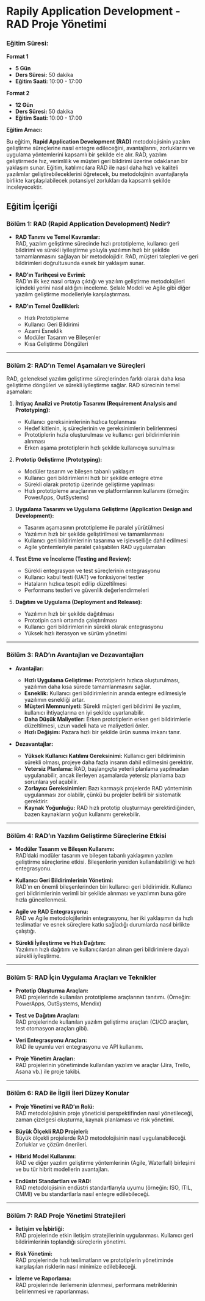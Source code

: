 # **Rapily Application Development - RAD Proje Yönetimi**

### Eğitim Süresi:

**Format 1**

- **5 Gün**
- **Ders Süresi:** 50 dakika
- **Eğitim Saati:** 10:00 - 17:00

**Format 2**

- **12 Gün**
- **Ders Süresi:** 50 dakika
- **Eğitim Saati:** 10:00 - 17:00

**Eğitim Amacı:**  

Bu eğitim, **Rapid Application Development (RAD)** metodolojisinin yazılım geliştirme süreçlerine nasıl entegre edileceğini, avantajlarını, zorluklarını ve uygulama yöntemlerini kapsamlı bir şekilde ele alır. RAD, yazılım geliştirmede hız, verimlilik ve müşteri geri bildirimi üzerine odaklanan bir yaklaşım sunar. Eğitim, katılımcılara RAD ile nasıl daha hızlı ve kaliteli yazılımlar geliştirebileceklerini öğretecek, bu metodolojinin avantajlarıyla birlikte karşılaşılabilecek potansiyel zorlukları da kapsamlı şekilde inceleyecektir.

## Eğitim İçeriği

### **Bölüm 1: RAD (Rapid Application Development) Nedir?**

- **RAD Tanımı ve Temel Kavramlar:**  
  RAD, yazılım geliştirme sürecinde hızlı prototipleme, kullanıcı geri bildirimi ve sürekli iyileştirme yoluyla yazılımın hızlı bir şekilde tamamlanmasını sağlayan bir metodolojidir. RAD, müşteri talepleri ve geri bildirimleri doğrultusunda esnek bir yaklaşım sunar.
  
- **RAD’ın Tarihçesi ve Evrimi:**  
  RAD’ın ilk kez nasıl ortaya çıktığı ve yazılım geliştirme metodolojileri içindeki yerini nasıl aldığını inceleme. Şelale Modeli ve Agile gibi diğer yazılım geliştirme modelleriyle karşılaştırması.
  
- **RAD’ın Temel Özellikleri:**  
  - Hızlı Prototipleme
  - Kullanıcı Geri Bildirimi
  - Azami Esneklik
  - Modüler Tasarım ve Bileşenler
  - Kısa Geliştirme Döngüleri
  
---

### **Bölüm 2: RAD’ın Temel Aşamaları ve Süreçleri**

RAD, geleneksel yazılım geliştirme süreçlerinden farklı olarak daha kısa geliştirme döngüleri ve sürekli iyileştirme sağlar. RAD sürecinin temel aşamaları:

1. **İhtiyaç Analizi ve Prototip Tasarımı (Requirement Analysis and Prototyping):**  
   - Kullanıcı gereksinimlerinin hızlıca toplanması
   - Hedef kitlenin, iş süreçlerinin ve gereksinimlerin belirlenmesi
   - Prototiplerin hızla oluşturulması ve kullanıcı geri bildirimlerinin alınması
   - Erken aşama prototiplerin hızlı şekilde kullanıcıya sunulması

2. **Prototip Geliştirme (Prototyping):**  
   - Modüler tasarım ve bileşen tabanlı yaklaşım
   - Kullanıcı geri bildirimlerini hızlı bir şekilde entegre etme
   - Sürekli olarak prototip üzerinde geliştirme yapılması
   - Hızlı prototipleme araçlarının ve platformlarının kullanımı (örneğin: PowerApps, OutSystems)

3. **Uygulama Tasarımı ve Uygulama Geliştirme (Application Design and Development):**  
   - Tasarım aşamasının prototipleme ile paralel yürütülmesi
   - Yazılımın hızlı bir şekilde geliştirilmesi ve tamamlanması
   - Kullanıcı geri bildirimlerinin tasarıma ve işlevselliğe dahil edilmesi
   - Agile yöntemleriyle paralel çalışabilen RAD uygulamaları

4. **Test Etme ve İnceleme (Testing and Review):**  
   - Sürekli entegrasyon ve test süreçlerinin entegrasyonu
   - Kullanıcı kabul testi (UAT) ve fonksiyonel testler
   - Hataların hızlıca tespit edilip düzeltilmesi
   - Performans testleri ve güvenlik değerlendirmeleri

5. **Dağıtım ve Uygulama (Deployment and Release):**  
   - Yazılımın hızlı bir şekilde dağıtılması
   - Prototipin canlı ortamda çalıştırılması
   - Kullanıcı geri bildirimlerinin sürekli olarak entegrasyonu
   - Yüksek hızlı iterasyon ve sürüm yönetimi

---

### **Bölüm 3: RAD’ın Avantajları ve Dezavantajları**

- **Avantajlar:**
  - **Hızlı Uygulama Geliştirme:** Prototiplerin hızlıca oluşturulması, yazılımın daha kısa sürede tamamlanmasını sağlar.
  - **Esneklik:** Kullanıcı geri bildirimlerinin anında entegre edilmesiyle yazılımın esnekliği artar.
  - **Müşteri Memnuniyeti:** Sürekli müşteri geri bildirimi ile yazılım, kullanıcı ihtiyaçlarına en iyi şekilde uyarlanabilir.
  - **Daha Düşük Maliyetler:** Erken prototiplerin erken geri bildirimlerle düzeltilmesi, uzun vadeli hata ve maliyetleri önler.
  - **Hızlı Değişim:** Pazara hızlı bir şekilde ürün sunma imkanı tanır.
  
- **Dezavantajlar:**
  - **Yüksek Kullanıcı Katılımı Gereksinimi:** Kullanıcı geri bildiriminin sürekli olması, projeye daha fazla insanın dahil edilmesini gerektirir.
  - **Yetersiz Planlama:** RAD, başlangıçta yeterli planlama yapılmadan uygulanabilir, ancak ilerleyen aşamalarda yetersiz planlama bazı sorunlara yol açabilir.
  - **Zorlayıcı Gereksinimler:** Bazı karmaşık projelerde RAD yönteminin uygulanması zor olabilir, çünkü bu projeler belirli bir sistematik gerektirir.
  - **Kaynak Yoğunluğu:** RAD hızlı prototip oluşturmayı gerektirdiğinden, bazen kaynakların yoğun kullanımı gerekebilir.

---

### **Bölüm 4: RAD’ın Yazılım Geliştirme Süreçlerine Etkisi**

- **Modüler Tasarım ve Bileşen Kullanımı:**  
  RAD’daki modüler tasarım ve bileşen tabanlı yaklaşımın yazılım geliştirme süreçlerine etkisi. Bileşenlerin yeniden kullanılabilirliği ve hızlı entegrasyonu.
  
- **Kullanıcı Geri Bildirimlerinin Yönetimi:**  
  RAD’ın en önemli bileşenlerinden biri kullanıcı geri bildirimidir. Kullanıcı geri bildirimlerinin verimli bir şekilde alınması ve yazılımın buna göre hızla güncellenmesi.
  
- **Agile ve RAD Entegrasyonu:**  
  RAD ve Agile metodolojilerinin entegrasyonu, her iki yaklaşımın da hızlı teslimatlar ve esnek süreçlere katkı sağladığı durumlarda nasıl birlikte çalıştığı.
  
- **Sürekli İyileştirme ve Hızlı Dağıtım:**  
  Yazılımın hızlı dağıtımı ve kullanıcılardan alınan geri bildirimlere dayalı sürekli iyileştirme.

---

### **Bölüm 5: RAD İçin Uygulama Araçları ve Teknikler**

- **Prototip Oluşturma Araçları:**  
  RAD projelerinde kullanılan prototipleme araçlarının tanıtımı. (Örneğin: PowerApps, OutSystems, Mendix)
  
- **Test ve Dağıtım Araçları:**  
  RAD projelerinde kullanılan yazılım geliştirme araçları (CI/CD araçları, test otomasyon araçları gibi).
  
- **Veri Entegrasyonu Araçları:**  
  RAD ile uyumlu veri entegrasyonu ve API kullanımı.
  
- **Proje Yönetim Araçları:**  
  RAD projelerinin yönetiminde kullanılan yazılım ve araçlar (Jira, Trello, Asana vb.) ile proje takibi.

---

### **Bölüm 6: RAD ile İlgili İleri Düzey Konular**

- **Proje Yönetimi ve RAD’ın Rolü:**  
  RAD metodolojisinin proje yöneticisi perspektifinden nasıl yönetileceği, zaman çizelgesi oluşturma, kaynak planlaması ve risk yönetimi.
  
- **Büyük Ölçekli RAD Projeleri:**  
  Büyük ölçekli projelerde RAD metodolojisinin nasıl uygulanabileceği. Zorluklar ve çözüm önerileri.
  
- **Hibrid Model Kullanımı:**  
  RAD ve diğer yazılım geliştirme yöntemlerinin (Agile, Waterfall) birleşimi ve bu tür hibrit modellerin avantajları.
  
- **Endüstri Standartları ve RAD:**  
  RAD metodolojisinin endüstri standartlarıyla uyumu (örneğin: ISO, ITIL, CMMI) ve bu standartlarla nasıl entegre edilebileceği.

---

### **Bölüm 7: RAD Proje Yönetimi Stratejileri**

- **İletişim ve İşbirliği:**  
  RAD projelerinde etkin iletişim stratejilerinin uygulanması. Kullanıcı geri bildirimlerinin toplandığı süreçlerin yönetimi.
  
- **Risk Yönetimi:**  
  RAD projelerinde hızlı teslimatların ve prototiplerin yönetiminde karşılaşılan risklerin nasıl minimize edilebileceği.
  
- **İzleme ve Raporlama:**  
  RAD projelerinde ilerlemenin izlenmesi, performans metriklerinin belirlenmesi ve raporlanması.
